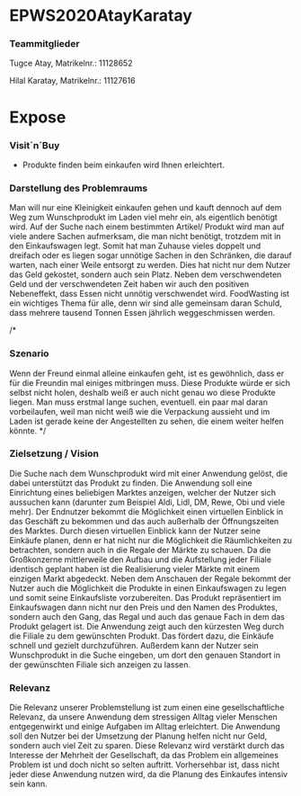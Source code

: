 # EPWS2020AtayKaratay

### Teammitglieder
Tugce Atay, Matrikelnr.: 11128652

Hilal Karatay, Matrikelnr.: 11127616



# Expose
### Visit´n´Buy


- Produkte finden beim einkaufen wird Ihnen erleichtert. 


### Darstellung des Problemraums
Man will nur eine Kleinigkeit einkaufen gehen und kauft dennoch auf dem Weg 
zum Wunschprodukt im Laden viel mehr ein, als eigentlich benötigt wird.
Auf der Suche nach einem bestimmten Artikel/ Produkt wird man auf viele andere Sachen 
aufmerksam, die man nicht benötigt, trotzdem mit in den Einkaufswagen legt. Somit 
hat man Zuhause vieles doppelt und dreifach oder es liegen  sogar unnötige Sachen in den
Schränken, die darauf warten, nach einer Weile entsorgt zu werden. Dies hat nicht nur dem Nutzer das Geld gekostet,
sondern auch sein Platz. Neben dem verschwendeten Geld und der verschwendeten Zeit haben wir auch den positiven Nebeneffekt,
dass Essen nicht unnötig verschwendet wird. FoodWasting ist ein wichtiges Thema für alle, denn wir sind alle gemeinsam daran
Schuld, dass mehrere tausend Tonnen Essen jährlich weggeschmissen werden.


/*
### Szenario 
Wenn der Freund einmal alleine einkaufen geht, ist es gewöhnlich, dass er für die Freundin 
mal einiges mitbringen muss. Diese Produkte würde er sich selbst nicht holen, deshalb weiß
er auch nicht genau wo diese Produkte liegen. Man muss erstmal lange suchen, eventuell. ein
paar mal daran vorbeilaufen, weil man nicht weiß wie die Verpackung aussieht und im Laden
ist gerade keine der Angestellten zu sehen, die einem weiter helfen könnte. */

### Zielsetzung / Vision
Die Suche nach dem Wunschprodukt wird mit einer Anwendung gelöst, die dabei unterstützt das Produkt zu finden. 
Die Anwendung soll eine Einrichtung eines beliebigen Marktes anzeigen, welcher der Nutzer sich aussuchen kann
(darunter zum Beispiel Aldi, Lidl, DM, Rewe, Obi und viele mehr).
Der Endnutzer bekommt die Möglichkeit einen virtuellen Einblick in das Geschäft zu bekommen und das auch außerhalb der Öffnungszeiten des Marktes.
Durch diesen virtuellen Einblick kann der Nutzer seine Einkäufe planen, denn er hat nicht nur die Möglichkeit die Räumlichkeiten zu betrachten,
sondern auch in die Regale der Märkte zu schauen. Da die Großkonzerne mittlerweile den Aufbau und die Aufstellung jeder Filiale identisch geplant haben ist die Realisierung
vieler Märkte mit einem einzigen Markt abgedeckt. Neben dem Anschauen der Regale bekommt der Nutzer auch die Möglichkeit die Produkte in einen Einkaufswagen zu legen und somit seine Einkaufsliste vorzubereiten.
Das Produkt repräsentiert im Einkaufswagen dann nicht nur den Preis und den Namen des Produktes,
sondern auch den Gang, das Regal und auch das genaue Fach in dem das Produkt gelagert ist. Die Anwendung zeigt auch den kürzesten Weg durch die Filiale zu dem gewünschten Produkt. Das fördert dazu, die Einkäufe schnell und gezielt durchzuführen. 
Außerdem kann der Nutzer sein Wunschprodukt in die Suche eingeben, um dort den genauen Standort in der gewünschten Filiale sich anzeigen zu lassen.



### Relevanz

Die Relevanz unserer Problemstellung ist zum einen eine gesellschaftliche Relevanz, da unsere Anwendung dem stressigen Alltag vieler Menschen entgegenwirkt und einige Aufgaben im Alltag erleichtert.
Die Anwendung soll den Nutzer bei der Umsetzung der Planung helfen nicht nur Geld, sondern auch viel Zeit zu sparen. Diese Relevanz wird verstärkt durch das Interesse der Mehrheit der Gesellschaft,
da das Problem ein allgemeines Problem ist und doch nicht so selten auftritt. Vorhersehbar ist, dass nicht jeder diese Anwendung nutzen wird, da die Planung des Einkaufes intensiv sein kann.
